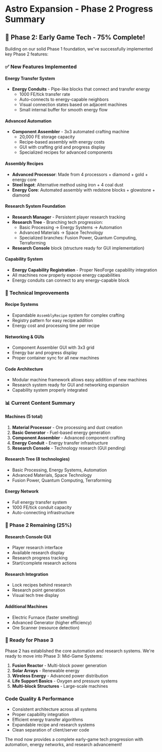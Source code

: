 # Astro Expansion - Phase 2 Progress Summary

## 🚀 Phase 2: Early Game Tech - 75% Complete!

Building on our solid Phase 1 foundation, we've successfully implemented key Phase 2 features:

### ✅ New Features Implemented

#### Energy Transfer System
- **Energy Conduits** - Pipe-like blocks that connect and transfer energy
  - 1000 FE/tick transfer rate
  - Auto-connects to energy-capable neighbors
  - Visual connection states based on adjacent machines
  - Small internal buffer for smooth energy flow

#### Advanced Automation
- **Component Assembler** - 3x3 automated crafting machine
  - 20,000 FE storage capacity
  - Recipe-based assembly with energy costs
  - GUI with crafting grid and progress display
  - Specialized recipes for advanced components

#### Assembly Recipes
- **Advanced Processor**: Made from 4 processors + diamond + gold + energy core
- **Steel Ingot**: Alternative method using iron + 4 coal dust
- **Energy Core**: Automated assembly with redstone blocks + glowstone + diamond

#### Research System Foundation
- **Research Manager** - Persistent player research tracking
- **Research Tree** - Branching tech progression:
  - Basic Processing → Energy Systems → Automation
  - Advanced Materials → Space Technology
  - Specialized branches: Fusion Power, Quantum Computing, Terraforming
- **Research Console** block (structure ready for GUI implementation)

#### Capability System
- **Energy Capability Registration** - Proper NeoForge capability integration
- All machines now properly expose energy capabilities
- Energy conduits can connect to any energy-capable block

### 🔧 Technical Improvements

#### Recipe Systems
- Expandable `AssemblyRecipe` system for complex crafting
- Registry pattern for easy recipe addition
- Energy cost and processing time per recipe

#### Networking & GUIs
- Component Assembler GUI with 3x3 grid
- Energy bar and progress display
- Proper container sync for all new machines

#### Code Architecture
- Modular machine framework allows easy addition of new machines
- Research system ready for GUI and networking expansion
- Capability system properly integrated

### 📊 Current Content Summary

#### Machines (5 total)
1. **Material Processor** - Ore processing and dust creation
2. **Basic Generator** - Fuel-based energy generation
3. **Component Assembler** - Advanced component crafting
4. **Energy Conduit** - Energy transfer infrastructure
5. **Research Console** - Technology research (GUI pending)

#### Research Tree (8 technologies)
- Basic Processing, Energy Systems, Automation
- Advanced Materials, Space Technology
- Fusion Power, Quantum Computing, Terraforming

#### Energy Network
- Full energy transfer system
- 1000 FE/tick conduit capacity
- Auto-connecting infrastructure

### 🚧 Phase 2 Remaining (25%)

#### Research Console GUI
- Player research interface
- Available research display
- Research progress tracking
- Start/complete research actions

#### Research Integration
- Lock recipes behind research
- Research point generation
- Visual tech tree display

#### Additional Machines
- Electric Furnace (faster smelting)
- Advanced Generator (higher efficiency)
- Ore Scanner (resource detection)

### 🎯 Ready for Phase 3

Phase 2 has established the core automation and research systems. We're ready to move into Phase 3: Mid-Game Systems:

1. **Fusion Reactor** - Multi-block power generation
2. **Solar Arrays** - Renewable energy
3. **Wireless Energy** - Advanced power distribution
4. **Life Support Basics** - Oxygen and pressure systems
5. **Multi-block Structures** - Large-scale machines

### Code Quality & Performance

- Consistent architecture across all systems
- Proper capability integration
- Efficient energy transfer algorithms
- Expandable recipe and research systems
- Clean separation of client/server code

The mod now provides a complete early-game tech progression with automation, energy networks, and research advancement!